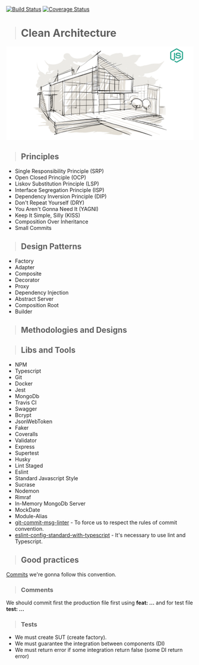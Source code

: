 
[![Build Status](https://travis-ci.org/matheusalxds/clean-node-api.svg?branch=master)](https://travis-ci.org/matheusalxds/clean-node-api)
[![Coverage Status](https://coveralls.io/repos/github/matheusalxds/clean-node-api/badge.svg)](https://coveralls.io/github/matheusalxds/clean-node-api)
> # Clean Architecture
![alt text](./public/logo.png "Clean Architecture")

> ## Principles
* Single Responsibility Principle (SRP)
* Open Closed Principle (OCP)
* Liskov Substitution Principle (LSP)
* Interface Segregation Principle (ISP)
* Dependency Inversion Principle (DIP)
* Don't Repeat Yourself (DRY)
* You Aren't Gonna Need It (YAGNI)
* Keep It Simple, Silly (KISS)
* Composition Over Inheritance
* Small Commits

> ## Design Patterns
* Factory
* Adapter
* Composite
* Decorator
* Proxy
* Dependency Injection
* Abstract Server
* Composition Root
* Builder

> ## Methodologies and Designs

> ## Libs and Tools
* NPM
* Typescript
* Git
* Docker
* Jest
* MongoDb
* Travis CI
* Swagger
* Bcrypt
* JsonWebToken
* Faker
* Coveralls
* Validator
* Express
* Supertest
* Husky
* Lint Staged
* Eslint
* Standard Javascript Style
* Sucrase
* Nodemon
* Rimraf
* In-Memory MongoDb Server
* MockDate
* Module-Alias
* [git-commit-msg-linter](https://www.npmjs.com/package/git-commit-msg-linter) - To force us to respect the rules of commit convention.
* [eslint-config-standard-with-typescript](https://github.com/standard/eslint-config-standard-with-typescript) - It's necessary to use lint and Typescript.

> ## Good practices
[Commits](https://www.conventionalcommits.org/en/v1.0.0/) we're gonna follow this convention.

> ### Comments
We should commit first the production file first using
**feat: ...** and for test file
**test: ...**

> ### Tests
- We must create SUT (create factory).
- We must guarantee the integration between components (DI)
- We must return error if some integration return false
(some DI return error)

